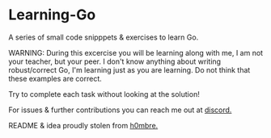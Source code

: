 # Learning-Go
A series of small code snipppets &amp; exercises to learn Go.

WARNING: During this excercise you will be learning along with me, I am not your teacher, but your peer. I don't know anything about writing robust/correct Go, I'm learning just as you are learning. Do not think that these examples are correct.

Try to complete each task without looking at the solution!

For issues & further contributions you can reach me out at [discord.](https://discord.gg/YRCaJtKUPX)

README & idea proudly stolen from [h0mbre.](https://twitter.com/h0mbre_)
